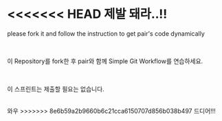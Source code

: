 
<<<<<<< HEAD
제발 돼라..!!
=======
please fork it and follow the instruction to get pair's code dynamically

<br />

이 Repository를 fork한 후 pair와 함께 Simple Git Workflow를 연습하세요.

<br />

이 스프린트는 제출할 필요는 없습니다.

<br />
와우
>>>>>>> 8e6b59a2b9660b6c21cca6150707d856b038b497
드디어!!!
